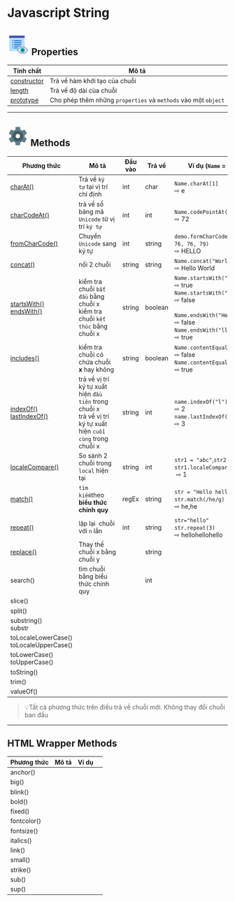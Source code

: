 # Javascript String

## <img src="https://raw.githubusercontent.com/Zenfection/Image/master/2021/04/24-13-17-07-icons8-show_property.png" title="" alt="icons8-show_property.png" width="50"> Properties

| Tính chất                                                                   | Mô tả                                                          |
| --------------------------------------------------------------------------- | -------------------------------------------------------------- |
| [constructor](https://www.w3schools.com/jsref/jsref_constructor_string.asp) | Trả về hàm khởi tạo của chuỗi                                  |
| [length](https://www.w3schools.com/jsref/jsref_length_string.asp)           | Trả về độ dài của chuỗi                                        |
| [prototype](https://www.w3schools.com/jsref/jsref_prototype_string.asp)     | Cho phép thêm những `properties` và `methods` vào một `object` |

---

## ![icons8-settings.png](https://raw.githubusercontent.com/Zenfection/Image/master/2021/04/24-13-18-15-icons8-settings.png) Methods

| Phương thức                                                                                                                              | Mô tả                                                                                                             | Đầu vào | Trả về  | Ví dụ (`Name` = `Hello`)                                                                                                                             |
| ---------------------------------------------------------------------------------------------------------------------------------------- | ----------------------------------------------------------------------------------------------------------------- | ------- | ------- | ---------------------------------------------------------------------------------------------------------------------------------------------------- |
| [charAt()](https://www.w3schools.com/jsref/jsref_charat.asp)                                                                             | Trả về `ký tự` tại vị trí chỉ định                                                                                | int     | char    | `Name.charAt[1]`<br>⇨ e                                                                                                                              |
| [charCodeAt()](https://www.w3schools.com/jsref/jsref_charcodeat.asp)                                                                     | trả về số bảng mã `Unicode` từ vị trí `ký tự`                                                                     | int     | int     | `Name.codePointAt(0)` <br>⇨ 72                                                                                                                       |
| [fromCharCode()](https://www.w3schools.com/jsref/jsref_fromcharcode.asp)                                                                 | Chuyển `Unicode` sang ký tự                                                                                       | int     | string  | `demo.formCharCode(72, 69, 76, 76, 79)`<br>⇨ HELLO                                                                                                   |
| [concat()](https://www.w3schools.com/jsref/jsref_concat_string.asp)                                                                      | nối 2 chuỗi                                                                                                       | string  | string  | `Name.concat("World")` <br>⇨ Hello World                                                                                                             |
| [startsWith()](https://www.w3schools.com/jsref/jsref_startswith.asp)<br>[endsWith()](https://www.w3schools.com/jsref/jsref_endswith.asp) | kiểm tra chuỗi `bắt đầu` bằng chuỗi x<br>kiểm tra chuỗi `kết thúc` bằng chuỗi x                                   | string  | boolean | `Name.startsWith("He")`<br>⇨ true<br>`Name.startsWith("llo")`<br>⇨ false<br><br>`Name.endsWith("He")`<br>⇨ false<br>`Name.endsWith("llo")`<br>⇨ true |
| [includes()](https://www.w3schools.com/jsref/jsref_includes.asp)                                                                         | kiểm tra chuỗi có chứa chuỗi **x** hay không                                                                      | string  | boolean | `Name.contentEquals("el")`<br>⇨ false<br>`Name.contentEquals("Hello")`<br>⇨ true                                                                     |
| [indexOf()](https://www.w3schools.com/jsref/jsref_indexof.asp)<br>[lastIndexOf()](https://www.w3schools.com/jsref/jsref_lastindexof.asp) | trả về vị trí ký tự xuất hiện `đầu tiên` trong chuỗi x<br>trả về vị trí ký tự xuất hiện `cuồi cùng` trong chuỗi x | string  | int     | `name.indexOf("l")`<br>⇨ 2<br>`name.lastIndexOf("l")`<br>  ⇨ 3                                                                                       |
| [localeCompare()](https://www.w3schools.com/jsref/jsref_localecompare.asp)                                                               | So sánh 2 chuỗi trong `local` hiện tại                                                                            | string  | int     | `str1 = "abc"`,`str2 = "ab"`<br>`str1.localeCompare(str2)`<br> ⇨ 1                                                                                   |
| [match()](https://www.w3schools.com/jsref/jsref_match.asp)                                                                               | `tìm kiếm`theo **biểu thức chính quy**                                                                            | regEx   | string  | `str = "Hello hell, hehehe"`<br>`str.match(/he/g)`<br>⇨ he,he                                                                                        |
| [repeat()](https://www.w3schools.com/jsref/jsref_repeat.asp)                                                                             | lặp lại  chuỗi với `n` lần                                                                                        | int     | string  | `str="hello"`<br>`str.repeat(3)`<br>⇨ hellohellohello                                                                                                |
| [replace()](https://www.w3schools.com/jsref/jsref_replace.asp)                                                                           | Thay thế chuỗi x bằng chuỗi y                                                                                     |         | string  |                                                                                                                                                      |
| search()                                                                                                                                 | tìm chuỗi bằng biểu thức chính quy                                                                                |         | int     |                                                                                                                                                      |
| slice()                                                                                                                                  |                                                                                                                   |         |         |                                                                                                                                                      |
| split()                                                                                                                                  |                                                                                                                   |         |         |                                                                                                                                                      |
| substring()<br>substr                                                                                                                    |                                                                                                                   |         |         |                                                                                                                                                      |
| toLocaleLowerCase()<br>toLocaleUpperCase()                                                                                               |                                                                                                                   |         |         |                                                                                                                                                      |
| toLowerCase()<br>toUpperCase()                                                                                                           |                                                                                                                   |         |         |                                                                                                                                                      |
| toString()                                                                                                                               |                                                                                                                   |         |         |                                                                                                                                                      |
| trim()                                                                                                                                   |                                                                                                                   |         |         |                                                                                                                                                      |
| valueOf()                                                                                                                                |                                                                                                                   |         |         |                                                                                                                                                      |

> 💡Tất cả phương thức trên điều trả về chuỗi mới. Không thay đổi chuỗi ban đầu

---

## HTML Wrapper Methods

| Phương thức | Mô tả | Ví dụ |     |
| ----------- | ----- | ----- | --- |
| anchor()    |       |       |     |
| big()       |       |       |     |
| blink()     |       |       |     |
| bold()      |       |       |     |
| fixed()     |       |       |     |
| fontcolor() |       |       |     |
| fontsize()  |       |       |     |
| italics()   |       |       |     |
| link()      |       |       |     |
| small()     |       |       |     |
| strike()    |       |       |     |
| sub()       |       |       |     |
| sup()       |       |       |     |
